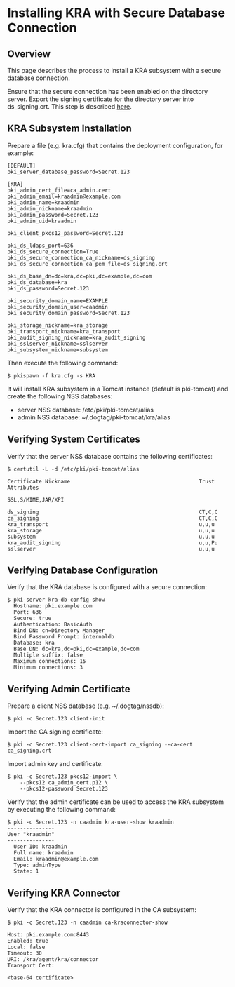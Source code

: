 Installing KRA with Secure Database Connection
==============================================

Overview
--------

This page describes the process to install a KRA subsystem with a secure database connection.

Ensure that the secure connection has been enabled on the directory server.
Export the signing certificate for the directory server into ds_signing.crt.
This step is described [here](https://www.dogtagpki.org/wiki/DS_SSL).

KRA Subsystem Installation
--------------------------

Prepare a file (e.g. kra.cfg) that contains the deployment configuration, for example:

```
[DEFAULT]
pki_server_database_password=Secret.123

[KRA]
pki_admin_cert_file=ca_admin.cert
pki_admin_email=kraadmin@example.com
pki_admin_name=kraadmin
pki_admin_nickname=kraadmin
pki_admin_password=Secret.123
pki_admin_uid=kraadmin

pki_client_pkcs12_password=Secret.123

pki_ds_ldaps_port=636
pki_ds_secure_connection=True
pki_ds_secure_connection_ca_nickname=ds_signing
pki_ds_secure_connection_ca_pem_file=ds_signing.crt

pki_ds_base_dn=dc=kra,dc=pki,dc=example,dc=com
pki_ds_database=kra
pki_ds_password=Secret.123

pki_security_domain_name=EXAMPLE
pki_security_domain_user=caadmin
pki_security_domain_password=Secret.123

pki_storage_nickname=kra_storage
pki_transport_nickname=kra_transport
pki_audit_signing_nickname=kra_audit_signing
pki_sslserver_nickname=sslserver
pki_subsystem_nickname=subsystem
```

Then execute the following command:

```
$ pkispawn -f kra.cfg -s KRA
```

It will install KRA subsystem in a Tomcat instance (default is pki-tomcat) and create the following NSS databases:
* server NSS database: /etc/pki/pki-tomcat/alias
* admin NSS database: ~/.dogtag/pki-tomcat/kra/alias

Verifying System Certificates
-----------------------------

Verify that the server NSS database contains the following certificates:

```
$ certutil -L -d /etc/pki/pki-tomcat/alias

Certificate Nickname                                         Trust Attributes
                                                             SSL,S/MIME,JAR/XPI

ds_signing                                                   CT,C,C
ca_signing                                                   CT,C,C
kra_transport                                                u,u,u
kra_storage                                                  u,u,u
subsystem                                                    u,u,u
kra_audit_signing                                            u,u,Pu
sslserver                                                    u,u,u
```

Verifying Database Configuration
--------------------------------

Verify that the KRA database is configured with a secure connection:

```
$ pki-server kra-db-config-show
  Hostname: pki.example.com
  Port: 636
  Secure: true
  Authentication: BasicAuth
  Bind DN: cn=Directory Manager
  Bind Password Prompt: internaldb
  Database: kra
  Base DN: dc=kra,dc=pki,dc=example,dc=com
  Multiple suffix: false
  Maximum connections: 15
  Minimum connections: 3
```

Verifying Admin Certificate
---------------------------

Prepare a client NSS database (e.g. ~/.dogtag/nssdb):

```
$ pki -c Secret.123 client-init
```

Import the CA signing certificate:

```
$ pki -c Secret.123 client-cert-import ca_signing --ca-cert ca_signing.crt
```

Import admin key and certificate:

```
$ pki -c Secret.123 pkcs12-import \
    --pkcs12 ca_admin_cert.p12 \
    --pkcs12-password Secret.123
```

Verify that the admin certificate can be used to access the KRA subsystem by executing the following command:

```
$ pki -c Secret.123 -n caadmin kra-user-show kraadmin
---------------
User "kraadmin"
---------------
  User ID: kraadmin
  Full name: kraadmin
  Email: kraadmin@example.com
  Type: adminType
  State: 1
```

Verifying KRA Connector
-----------------------

Verify that the KRA connector is configured in the CA subsystem:

```
$ pki -c Secret.123 -n caadmin ca-kraconnector-show

Host: pki.example.com:8443
Enabled: true
Local: false
Timeout: 30
URI: /kra/agent/kra/connector
Transport Cert:

<base-64 certificate>
```

